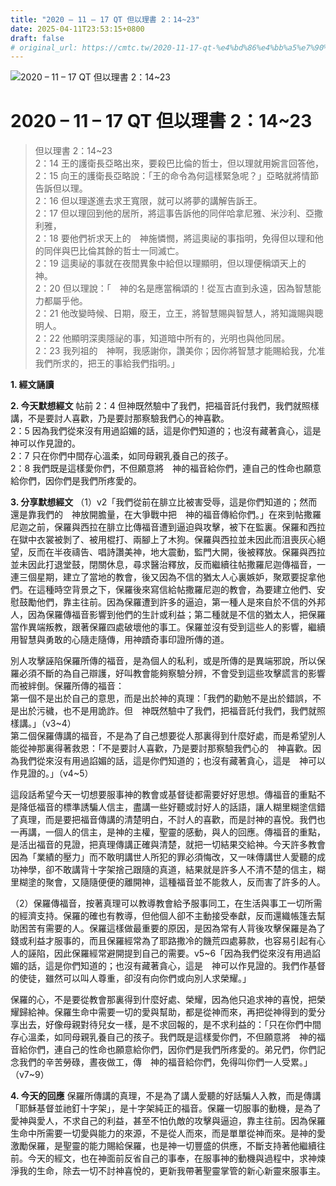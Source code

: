 ```yaml
---
title: "2020 – 11 – 17 QT 但以理書 2：14~23"
date: 2025-04-11T23:53:15+0800
draft: false
# original_url: https://cmtc.tw/2020-11-17-qt-%e4%bd%86%e4%bb%a5%e7%90%86%e6%9b%b8-2%ef%bc%9a1423
---
```


![2020 – 11 – 17 QT 但以理書 2：14\~23](/images/qt.jpg   "2020 – 11 – 17 QT 但以理書 2：14\~23")

# 2020 – 11 – 17 QT 但以理書 2：14\~23

> 但以理書 2：14\~23  
> 2：14 王的護衛長亞略出來，要殺巴比倫的哲士，但以理就用婉言回答他，  
> 2：15 向王的護衛長亞略說：「王的命令為何這樣緊急呢？」亞略就將情節告訴但以理。  
> 2：16 但以理遂進去求王寬限，就可以將夢的講解告訴王。  
> 2：17 但以理回到他的居所，將這事告訴他的同伴哈拿尼雅、米沙利、亞撒利雅，  
> 2：18 要他們祈求天上的　神施憐憫，將這奧祕的事指明，免得但以理和他的同伴與巴比倫其餘的哲士一同滅亡。  
> 2：19 這奧祕的事就在夜間異象中給但以理顯明，但以理便稱頌天上的　神。  
> 2：20 但以理說：「　神的名是應當稱頌的！從亙古直到永遠，因為智慧能力都屬乎他。  
> 2：21 他改變時候、日期，廢王，立王，將智慧賜與智慧人，將知識賜與聰明人。  
> 2：22 他顯明深奧隱祕的事，知道暗中所有的，光明也與他同居。  
> 2：23 我列祖的　神啊，我感謝你，讚美你；因你將智慧才能賜給我，允准我們所求的，把王的事給我們指明。」

**1. 經文誦讀**

**2.  今天默想經文**
帖前 2：4 但神既然驗中了我們，把福音託付我們，我們就照樣講，不是要討人喜歡，乃是要討那察驗我們心的神喜歡。  
2：5 因為我們從來沒有用過諂媚的話，這是你們知道的；也沒有藏著貪心，這是　神可以作見證的。  
2：7 只在你們中間存心溫柔，如同母親乳養自己的孩子。  
2：8 我們既是這樣愛你們，不但願意將　神的福音給你們，連自己的性命也願意給你們，因你們是我們所疼愛的。

**3. 分享默想經文**
（1）v2「我們從前在腓立比被害受辱，這是你們知道的；然而還是靠我們的　神放開膽量，在大爭戰中把　神的福音傳給你們。」在來到帖撒羅尼迦之前，保羅與西拉在腓立比傳福音遭到逼迫與攻擊，被下在監裏。保羅和西拉在獄中衣裳被剝了、被用棍打、兩腳上了木狗。保羅與西拉並未因此而沮喪灰心絕望，反而在半夜禱告、唱詩讚美神，地大震動，監門大開，後被釋放。保羅與西拉並未因此打退堂鼓，閉關休息，尋求醫治釋放，反而繼續往帖撒羅尼迦傳福音，一連三個星期，建立了當地的教會，後又因為不信的猶太人心裏嫉妒，聚眾要捉拿他們。在這種時空背景之下，保羅後來寫信給帖撒羅尼迦的教會，為要建立他們、安慰鼓勵他們，靠主往前。因為保羅遭到許多的逼迫，第一種人是來自於不信的外邦人，因為保羅傳福音影響到他們的生計或利益；第二種就是不信的猶太人，把保羅當作異端叛教，跟著保羅四處破壞他的事工。保羅並沒有受到這些人的影響，繼續用智慧與勇敢的心隨走隨傳，用神蹟奇事印證所傳的道。

別人攻擊誣陷保羅所傳的福音，是為個人的私利，或是所傳的是異端邪說，所以保羅必須不斷的為自己辯護，好叫教會能夠察驗分辨，不會受到這些攻擊謊言的影響而被絆倒。保羅所傳的福音：  
第一個不是出於自己的意思，而是出於神的真理：「我們的勸勉不是出於錯誤，不是出於污穢，也不是用詭詐。但　神既然驗中了我們，把福音託付我們，我們就照樣講。」（v3\~4）  
第二個保羅傳講的福音，不是為了自己想要從人那裏得到什麼好處，而是希望別人能從神那裏得著救恩：「不是要討人喜歡，乃是要討那察驗我們心的　神喜歡。因為我們從來沒有用過諂媚的話，這是你們知道的；也沒有藏著貪心，這是　神可以作見證的。」（v4\~5）

這段話希望今天一切想要服事神的教會或基督徒都需要好好思想。傳福音的重點不是降低福音的標準誘騙人信主，盡講一些好聽或討好人的話語，讓人糊里糊塗信錯了真理，而是要把福音傳講的清楚明白，不討人的喜歡，而是討神的喜悅。我們也一再講，一個人的信主，是神的主權，聖靈的感動，與人的回應。傳福音的重點，是活出福音的見證，把真理傳講正確與清楚，就把一切結果交給神。今天許多教會因為「業績的壓力」而不敢明講世人所犯的罪必須悔改，又一味傳講世人愛聽的成功神學，卻不敢講背十字架捨己跟隨的真道，結果就是許多人不清不楚的信主，糊里糊塗的聚會，又隨隨便便的離開神，這種福音並不能救人，反而害了許多的人。

（2）保羅傳福音，按著真理可以教導教會給予服事同工，在生活與事工一切所需的經濟支持。保羅的確也有教導，但他個人卻不主動接受奉獻，反而還織帳篷去幫助困苦有需要的人。保羅這樣做最重要的原因，是因為常有人背後攻擊保羅是為了錢或利益才服事的，而且保羅經常為了耶路撒冷的饑荒四處募款，也容易引起有心人的誣陷，因此保羅經常避開提到自己的需要。v5\~6「因為我們從來沒有用過諂媚的話，這是你們知道的；也沒有藏著貪心，這是　神可以作見證的。我們作基督的使徒，雖然可以叫人尊重，卻沒有向你們或向別人求榮耀。」

保羅的心，不是要從教會那裏得到什麼好處、榮耀，因為他只追求神的喜悅，把榮耀歸給神。保羅生命中需要一切的愛與幫助，都是從神而來，再把從神得到的愛分享出去，好像母親對待兒女一樣，是不求回報的，是不求利益的：「只在你們中間存心溫柔，如同母親乳養自己的孩子。我們既是這樣愛你們，不但願意將　神的福音給你們，連自己的性命也願意給你們，因你們是我們所疼愛的。弟兄們，你們記念我們的辛苦勞碌，晝夜做工，傳　神的福音給你們，免得叫你們一人受累。」（v7\~9）

**4. 今天的回應**
保羅所傳講的真理，不是為了講人愛聽的好話騙人入教，而是傳講「耶穌基督並祂釘十字架」，是十字架純正的福音。保羅一切服事的動機，是為了愛神與愛人，不求自己的利益，甚至不怕仇敵的攻擊與逼迫，靠主往前。因為保羅生命中所需要一切愛與能力的來源，不是從人而來，而是單單從神而來。是神的愛激勵保羅，是聖靈的能力賜給保羅，也是神一切豐盛的供應，不斷支持著他繼續往前。今天的經文，也在神面前反省自己的事奉，在服事神的動機與過程中，求神煉淨我的生命，除去一切不討神喜悅的，更新我帶著聖靈掌管的新心新靈來服事主。
